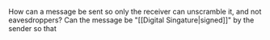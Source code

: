 How can a message be sent so only the receiver can unscramble it, and not eavesdroppers?
Can the message be "[[Digital Singature|signed]]" by the sender so that